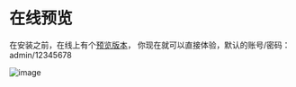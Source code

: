 # 在线预览

在安装之前，在线上有个[预览版本](http://120.79.69.201)，
你现在就可以直接体验，默认的账号/密码：admin/12345678

![image](http://docs.fox-tech.cn/_images/service09.png)